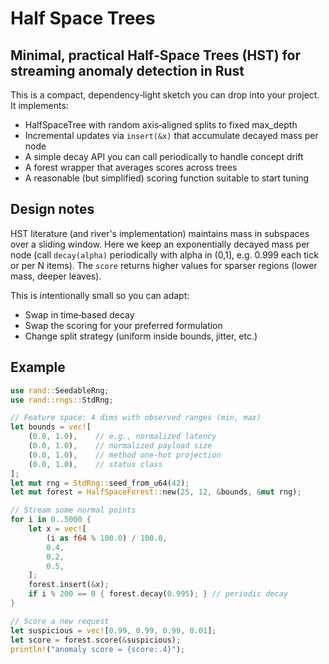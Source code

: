 # Half Space Trees

Minimal, practical Half‑Space Trees (HST) for streaming anomaly detection in Rust
----------------------------------------------------------------------------
This is a compact, dependency‑light sketch you can drop into your project.
It implements:
  * HalfSpaceTree with random axis‑aligned splits to fixed max_depth
  * Incremental updates via `insert(&x)` that accumulate decayed mass per node
  * A simple decay API you can call periodically to handle concept drift
  * A forest wrapper that averages scores across trees
  * A reasonable (but simplified) scoring function suitable to start tuning

## Design notes
HST literature (and river's implementation) maintains mass in subspaces over a
sliding window. Here we keep an exponentially decayed mass per node (call
`decay(alpha)` periodically with alpha in (0,1], e.g. 0.999 each tick or per N items).
The `score` returns higher values for sparser regions (lower mass, deeper leaves).

This is intentionally small so you can adapt:
  - Swap in time‑based decay
  - Swap the scoring for your preferred formulation
  - Change split strategy (uniform inside bounds, jitter, etc.)

## Example
```rust
use rand::SeedableRng;
use rand::rngs::StdRng;

// Feature space: 4 dims with observed ranges (min, max)
let bounds = vec![
    (0.0, 1.0),    // e.g., normalized latency
    (0.0, 1.0),    // normalized payload size
    (0.0, 1.0),    // method one‑hot projection
    (0.0, 1.0),    // status class
];
let mut rng = StdRng::seed_from_u64(42);
let mut forest = HalfSpaceForest::new(25, 12, &bounds, &mut rng);

// Stream some normal points
for i in 0..5000 {
    let x = vec![
        (i as f64 % 100.0) / 100.0,
        0.4,
        0.2,
        0.5,
    ];
    forest.insert(&x);
    if i % 200 == 0 { forest.decay(0.995); } // periodic decay
}

// Score a new request
let suspicious = vec![0.99, 0.99, 0.99, 0.01];
let score = forest.score(&suspicious);
println!("anomaly score = {score:.4}");
```
